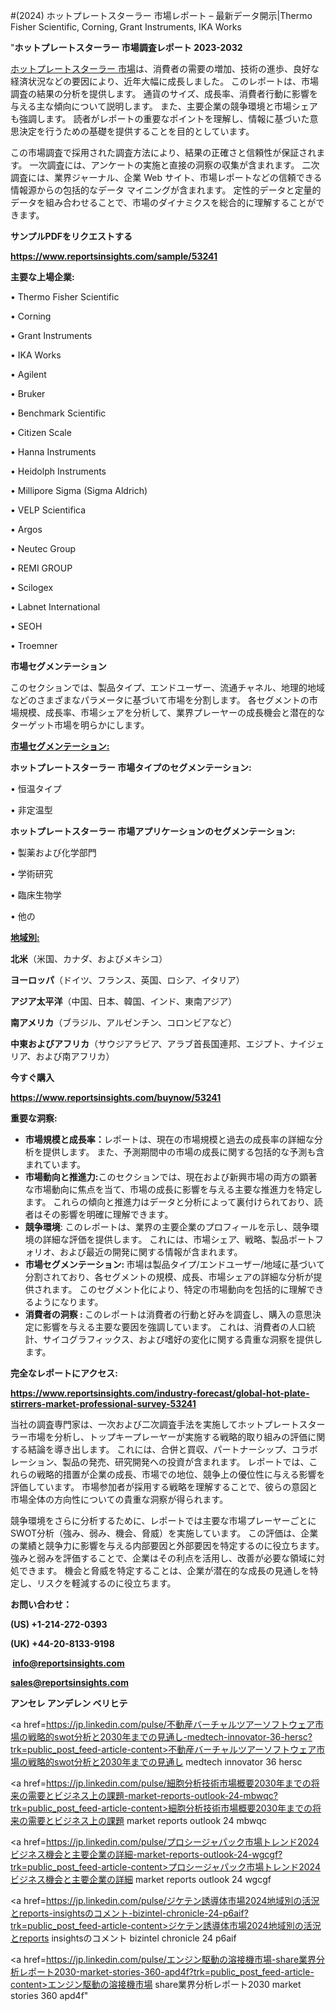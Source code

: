 #(2024) ホットプレートスターラー 市場レポート – 最新データ開示|Thermo Fisher Scientific, Corning, Grant Instruments, IKA Works

"<strong>ホットプレートスターラー 市場調査レポート 2023-2032</strong>

<a href=https://www.reportsinsights.com/sample/53241>ホットプレートスターラー 市場</a>は、消費者の需要の増加、技術の進歩、良好な経済状況などの要因により、近年大幅に成長しました。 このレポートは、市場調査の結果の分析を提供します。 通貨のサイズ、成長率、消費者行動に影響を与える主な傾向について説明します。 また、主要企業の競争環境と市場シェアも強調します。 読者がレポートの重要なポイントを理解し、情報に基づいた意思決定を行うための基礎を提供することを目的としています。

この市場調査で採用された調査方法により、結果の正確さと信頼性が保証されます。 一次調査には、アンケートの実施と直接の洞察の収集が含まれます。 二次調査には、業界ジャーナル、企業 Web サイト、市場レポートなどの信頼できる情報源からの包括的なデータ マイニングが含まれます。 定性的データと定量的データを組み合わせることで、市場のダイナミクスを総合的に理解することができます。

<strong><b>サンプルPDFをリクエストする</b></strong>

<a href=https://www.reportsinsights.com/sample/53241><strong><u>https://www.reportsinsights.com/sample/53241</u></strong></a>

<strong>主要な上場企業:</strong>

• Thermo Fisher Scientific

• Corning

• Grant Instruments

• IKA Works

• Agilent

• Bruker

• Benchmark Scientific

• Citizen Scale

• Hanna Instruments

• Heidolph Instruments

• Millipore Sigma (Sigma Aldrich)

• VELP Scientifica

• Argos

• Neutec Group

• REMI GROUP

• Scilogex

• Labnet International

• SEOH

• Troemner

<strong>市場セグメンテーション</strong>

このセクションでは、製品タイプ、エンドユーザー、流通チャネル、地理的地域などのさまざまなパラメータに基づいて市場を分割します。 各セグメントの市場規模、成長率、市場シェアを分析して、業界プレーヤーの成長機会と潜在的なターゲット市場を明らかにします。

<strong><u>市場セグメンテーション</u></strong><strong><u>:</u></strong>

<strong>ホットプレートスターラー 市場タイプのセグメンテーション:</strong>

• 恒温タイプ

• 非定温型

<strong>ホットプレートスターラー 市場アプリケーションのセグメンテーション:</strong>

• 製薬および化学部門

• 学術研究

• 臨床生物学

• 他の

<strong><u>地域別</u></strong><strong><u>:</u></strong>

<strong>北米</strong>（米国、カナダ、およびメキシコ）

<strong>ヨーロッパ</strong>（ドイツ、フランス、英国、ロシア、イタリア）

<strong>アジア太平洋</strong>（中国、日本、韓国、インド、東南アジア）

<strong>南アメリカ</strong>（ブラジル、アルゼンチン、コロンビアなど）

<strong>中東およびアフリカ</strong>（サウジアラビア、アラブ首長国連邦、エジプト、ナイジェリア、および南アフリカ）

<strong>今すぐ購入</strong>

<a href=https://www.reportsinsights.com/buynow/53241><strong><u>https://www.reportsinsights.com/buynow/53241</u></strong></a>

<strong>重要な洞察:</strong>
<ul>
  <li><strong>市場規模と成長率：</strong>レポートは、現在の市場規模と過去の成長率の詳細な分析を提供します。 また、予測期間中の市場の成長に関する包括的な予測も含まれています。</li>
  <li><strong>市場動向と推進力:</strong>このセクションでは、現在および新興市場の両方の顕著な市場動向に焦点を当て、市場の成長に影響を与える主要な推進力を特定します。 これらの傾向と推進力はデータと分析によって裏付けられており、読者はその影響を明確に理解できます。</li>
  <li><strong>競争環境</strong>: このレポートは、業界の主要企業のプロフィールを示し、競争環境の詳細な評価を提供します。 これには、市場シェア、戦略、製品ポートフォリオ、および最近の開発に関する情報が含まれます。</li>
  <li><strong>市場セグメンテーション: </strong>市場は製品タイプ/エンドユーザー/地域に基づいて分割されており、各セグメントの規模、成長、市場シェアの詳細な分析が提供されます。 このセグメント化により、特定の市場動向を包括的に理解できるようになります。</li>
  <li><strong>消費者の洞察 : </strong>このレポートは消費者の行動と好みを調査し、購入の意思決定に影響を与える主要な要因を強調しています。 これは、消費者の人口統計、サイコグラフィックス、および嗜好の変化に関する貴重な洞察を提供します。</li>
</ul>
<strong>完全なレポートにアクセス:</strong>

<a href=https://www.reportsinsights.com/industry-forecast/global-hot-plate-stirrers-market-professional-survey-53241><strong><u><b>https://www.reportsinsights.com/industry-forecast/global-hot-plate-stirrers-market-professional-survey-53241</b></u></strong></a>

当社の調査専門家は、一次および二次調査手法を実施してホットプレートスターラー市場を分析し、トップキープレーヤーが実施する戦略的取り組みの評価に関する結論を導き出します。 これには、合併と買収、パートナーシップ、コラボレーション、製品の発売、研究開発への投資が含まれます。 レポートでは、これらの戦略的措置が企業の成長、市場での地位、競争上の優位性に与える影響を評価しています。 市場参加者が採用する戦略を理解することで、彼らの意図と市場全体の方向性についての貴重な洞察が得られます。

競争環境をさらに分析するために、レポートでは主要な市場プレーヤーごとにSWOT分析（強み、弱み、機会、脅威）を実施しています。 この評価は、企業の業績と競争力に影響を与える内部要因と外部要因を特定するのに役立ちます。 強みと弱みを評価することで、企業はその利点を活用し、改善が必要な領域に対処できます。 機会と脅威を特定することは、企業が潜在的な成長の見通しを特定し、リスクを軽減するのに役立ちます。

<strong>お問い合わせ：</strong>

<strong>(US) +1-214-272-0393</strong>

<strong>(UK) +44-20-8133-9198</strong>

<strong> </strong><a href=info@reportsinsights.com><strong><u>info@reportsinsights.com</u></strong></a>

<a href=sales@reportsinsights.com><strong><u>sales@reportsinsights.com</u></strong></a>

<strong>アンセレ アンデレン ベリヒテ</strong>

<a href=https://jp.linkedin.com/pulse/不動産バーチャルツアーソフトウェア市場の戦略的swot分析と2030年までの見通し-medtech-innovator-36-hersc?trk=public_post_feed-article-content>不動産バーチャルツアーソフトウェア市場の戦略的swot分析と2030年までの見通し medtech innovator 36 hersc</a>

<a href=https://jp.linkedin.com/pulse/細胞分析技術市場概要2030年までの将来の需要とビジネス上の課題-market-reports-outlook-24-mbwqc?trk=public_post_feed-article-content>細胞分析技術市場概要2030年までの将来の需要とビジネス上の課題 market reports outlook 24 mbwqc</a>

<a href=https://jp.linkedin.com/pulse/プロシージャパック市場トレンド2024ビジネス機会と主要企業の詳細-market-reports-outlook-24-wgcgf?trk=public_post_feed-article-content>プロシージャパック市場トレンド2024ビジネス機会と主要企業の詳細 market reports outlook 24 wgcgf</a>

<a href=https://jp.linkedin.com/pulse/ジケテン誘導体市場2024地域別の活況とreports-insightsのコメント-bizintel-chronicle-24-p6aif?trk=public_post_feed-article-content>ジケテン誘導体市場2024地域別の活況とreports insightsのコメント bizintel chronicle 24 p6aif</a>

<a href=https://jp.linkedin.com/pulse/エンジン駆動の溶接機市場-share業界分析レポート2030-market-stories-360-apd4f?trk=public_post_feed-article-content>エンジン駆動の溶接機市場 share業界分析レポート2030 market stories 360 apd4f</a>"
